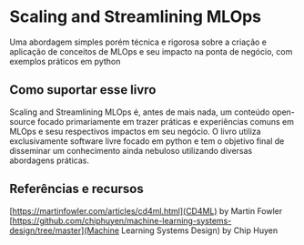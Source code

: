 # Scaling and Streamlining MLOps 

Uma abordagem simples porém técnica e rigorosa sobre a criação e aplicação de conceitos de MLOps e seu impacto na ponta de negócio, com exemplos práticos em python

## Como suportar esse livro

Scaling and Streamlining MLOps é, antes de mais nada, um conteúdo open-source focado primariamente em trazer práticas e experiências comuns em MLOps e sesu respectivos impactos em seu negócio. O livro utiliza exclusivamente software livre focado em python e tem o objetivo final de disseminar um conhecimento ainda nebuloso utilizando diversas abordagens práticas.

## Referências e recursos


[https://martinfowler.com/articles/cd4ml.html](CD4ML) by Martin Fowler
[https://github.com/chiphuyen/machine-learning-systems-design/tree/master](Machine Learning Systems Design) by Chip Huyen


